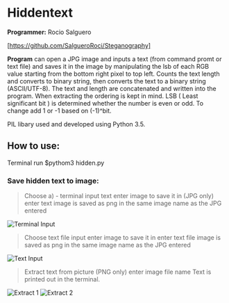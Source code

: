# Hiddentext

**Programmer:** Rocio Salguero

[https://github.com/SalgueroRoci/Steganography] 

**Program** can open a JPG image and inputs a text (from command promt or  text file) and saves it in the image by manipulating the lsb of each RGB value starting from the bottom right pixel to top left. Counts the text length and converts to binary string, then converts the text to a binary string (ASCII/UTF-8). The text and length are concatenated and written into the program. When extracting the ordering is kept in mind. 
LSB ( Least significant bit ) is determined whether the number is even or odd. To change add 1 or -1 based on (-1)^bit. 

PIL libary used and developed using Python 3.5.

## How to use:
Terminal run $pythom3 hidden.py

### Save hidden text to image:
>Choose a) - terminal input text
>enter image to save it in (JPG only)
>enter text 
>image is saved as png in the same image name as the JPG entered

![Terminal Input](http://i64.tinypic.com/ejc08p.png)

>Choose text file input 
>enter image to save it in
>enter text file 
>image is saved as png in the same image name as the JPG entered

![Text Input](http://i68.tinypic.com/r85mcw.png)

>Extract text from picture (PNG only) 
>enter image file name 
>Text is printed out in the terminal. 

![Extract 1](http://i63.tinypic.com/2e0ixeh.png)
![Extract 2](http://i65.tinypic.com/2rbynvs.png)
